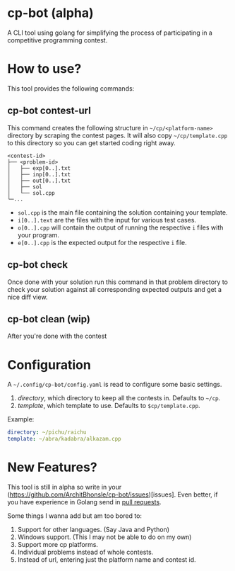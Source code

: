# cp-bot (alpha)

A CLI tool using golang for simplifying the process of participating in a
competitive programming contest.

# How to use?

This tool provides the following commands:

## cp-bot contest-url

This command creates the following structure in `~/cp/<platform-name>` directory
by scraping the contest pages. It will also copy `~/cp/template.cpp` to this
directory so you can get started coding right away.

```
<contest-id>
├── <problem-id>
│   ├── exp[0..].txt
│   ├── inp[0..].txt
│   ├── out[0..].txt
│   ├── sol
│   └── sol.cpp
└─...
```

- `sol.cpp` is the main file containing the solution containing your template.
- `i[0..].text` are the files with the input for various test cases.
- `o[0..].cpp` will contain the output of running the respective `i` files with your program.
- `e[0..].cpp` is the expected output for the respective `i` file.

## cp-bot check

Once done with your solution run this command in that problem directory to check
your solution against all corresponding expected outputs and get a nice diff
view.

## cp-bot clean (wip)

After you're done with the contest

# Configuration

A `~/.config/cp-bot/config.yaml` is read to configure some basic settings.

1. _directory_, which directory to keep all the contests in. Defaults to `~/cp`.
2. _template_, which template to use. Defaults to `$cp/template.cpp`.

Example:

```yaml
directory: ~/pichu/raichu
template: ~/abra/kadabra/alkazam.cpp
```

# New Features?

This tool is still in alpha so write in your (https://github.com/ArchitBhonsle/cp-bot/issues)[issues].
Even better, if you have experience in Golang send in
[pull requests](https://github.com/ArchitBhonsle/cp-bot/pulls).

Some things I wanna add but am too bored to:

1. Support for other languages. (Say Java and Python)
2. Windows support. (This I may not be able to do on my own)
3. Support more cp platforms.
4. Individual problems instead of whole contests.
5. Instead of url, entering just the platform name and contest id.
